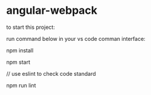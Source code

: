 # angular-webpack
to start this project:

run command below in your vs code comman interface:

npm install

npm start

// use eslint to check code standard

npm run lint
